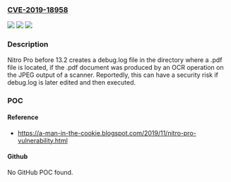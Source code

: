 ### [CVE-2019-18958](https://cve.mitre.org/cgi-bin/cvename.cgi?name=CVE-2019-18958)
![](https://img.shields.io/static/v1?label=Product&message=n%2Fa&color=blue)
![](https://img.shields.io/static/v1?label=Version&message=n%2Fa&color=blue)
![](https://img.shields.io/static/v1?label=Vulnerability&message=n%2Fa&color=brighgreen)

### Description

Nitro Pro before 13.2 creates a debug.log file in the directory where a .pdf file is located, if the .pdf document was produced by an OCR operation on the JPEG output of a scanner. Reportedly, this can have a security risk if debug.log is later edited and then executed.

### POC

#### Reference
- https://a-man-in-the-cookie.blogspot.com/2019/11/nitro-pro-vulnerability.html

#### Github
No GitHub POC found.

